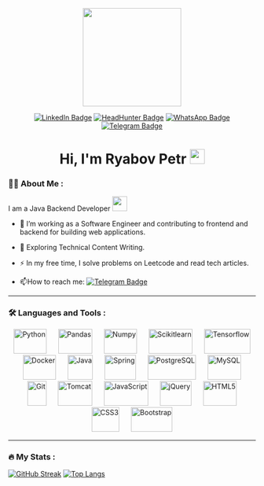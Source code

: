
<div id="header" align="center">
  <img src="https://media.giphy.com/media/JU7wXXaDEsy7YzO0sI/giphy.gif" width="200"/>
  <p></p>
  
  <div id="badges">
    <a href="#"><img src="https://img.shields.io/badge/LinkedIn-blue?style=for-the-badge&logo=linkedin&logoColor=white" alt="LinkedIn Badge"/></a>
    <a href="#"><img src="https://img.shields.io/badge/HeadHunter-red?style=for-the-badge" alt="HeadHunter Badge"/></a>
    <a href="https://wa.me/79231040250"><img src="https://img.shields.io/badge/WhatsApp-neongreen?style=for-the-badge&logo=whatsapp&logoColor=white" alt="WhatsApp Badge"/></a>
    <a href="https://t.me/moi_dom_gorit"><img src="https://img.shields.io/badge/Telegram-blue?style=for-the-badge&logo=telegram&logoColor=white" alt="Telegram Badge"/></a>
  </div>

  <h1>
    Hi, I'm Ryabov Petr
    <img src="https://media.giphy.com/media/hvRJCLFzcasrR4ia7z/giphy.gif" width="30px"/>
  </h1>
</div>

### :man_technologist: About Me :
I am a Java Backend Developer <img src="https://media.giphy.com/media/WUlplcMpOCEmTGBtBW/giphy.gif" width="30">

- :telescope: I’m working as a Software Engineer and contributing to frontend and backend for building web applications.

- :seedling: Exploring Technical Content Writing.

- :zap: In my free time, I solve problems on Leetcode and read tech articles.

- :mailbox:How to reach me: [![Telegram Badge](https://img.shields.io/badge/RyabovPetr-blue?style=flat&logo=Telegram&logoColor=white)](https://t.me/moi_dom_gorit)

---

### :hammer_and_wrench: Languages and Tools :

<div align="center">

<a target="_blank" style="display: inline-block; margin: 0 10px; height: 50px; width: auto;">
    <img src="https://cdn.jsdelivr.net/gh/devicons/devicon/icons/python/python-original-wordmark.svg" style="height: 100%; width: auto; object-fit: contain;" title="Python" alt="Python">
</a>

<a target="_blank" style="display: inline-block; margin: 0 10px; height: 50px; width: auto;">
    <img src="https://cdn.jsdelivr.net/gh/devicons/devicon/icons/pandas/pandas-original-wordmark.svg" style="height: 100%; width: auto; object-fit: contain;" title="Pandas" alt="Pandas">
</a>

<a target="_blank" style="display: inline-block; margin: 0 10px; height: 50px; width: auto;">
    <img src="https://cdn.jsdelivr.net/gh/devicons/devicon/icons/numpy/numpy-original-wordmark.svg" style="height: 100%; width: auto; object-fit: contain;" title="Numpy" alt="Numpy">
</a>

<a target="_blank" style="display: inline-block; margin: 0 10px; height: 50px; width: auto;">
    <img src="https://cdn.jsdelivr.net/gh/devicons/devicon/icons/scikitlearn/scikitlearn-original.svg" style="height: 100%; width: auto; object-fit: contain;" title="Scikitlearn" alt="Scikitlearn">
</a>

<a target="_blank" style="display: inline-block; margin: 0 10px; height: 50px; width: auto;">
    <img src="https://cdn.jsdelivr.net/gh/devicons/devicon/icons/tensorflow/tensorflow-original-wordmark.svg" style="height: 100%; width: auto; object-fit: contain;" title="Tensorflow" alt="Tensorflow">
</a>

<a target="_blank" style="display: inline-block; margin: 0 10px; height: 50px; width: auto;">
    <img src="https://cdn.jsdelivr.net/gh/devicons/devicon/icons/docker/docker-original-wordmark.svg" style="height: 100%; width: auto; object-fit: contain;" title="Docker" alt="Docker">
</a>

<a target="_blank" style="display: inline-block; margin: 0 10px; height: 50px; width: auto;">
    <img src="https://cdn.jsdelivr.net/gh/devicons/devicon/icons/java/java-original-wordmark.svg" style="height: 100%; width: auto; object-fit: contain;" title="Java" alt="Java">
</a>

<a target="_blank" style="display: inline-block; margin: 0 10px; height: 50px; width: auto;">
    <img src="https://cdn.jsdelivr.net/gh/devicons/devicon/icons/spring/spring-original-wordmark.svg" style="height: 100%; width: auto; object-fit: contain;" title="Spring" alt="Spring">
</a>

<a target="_blank" style="display: inline-block; margin: 0 10px; height: 50px; width: auto;">
    <img src="https://cdn.jsdelivr.net/gh/devicons/devicon/icons/postgresql/postgresql-original-wordmark.svg" style="height: 100%; width: auto; object-fit: contain;" title="PostgreSQL" alt="PostgreSQL">
</a>

<a target="_blank" style="display: inline-block; margin: 0 10px; height: 50px; width: auto;">
    <img src="https://cdn.jsdelivr.net/gh/devicons/devicon/icons/mysql/mysql-original-wordmark.svg" style="height: 100%; width: auto; object-fit: contain;" title="MySQL" alt="MySQL">
</a>

<a target="_blank" style="display: inline-block; margin: 0 10px; height: 50px; width: auto;">
    <img src="https://cdn.jsdelivr.net/gh/devicons/devicon/icons/git/git-original-wordmark.svg" style="height: 100%; width: auto; object-fit: contain;" title="Git" alt="Git">
</a>

<a target="_blank" style="display: inline-block; margin: 0 10px; height: 50px; width: auto;">
    <img src="https://cdn.jsdelivr.net/gh/devicons/devicon/icons/tomcat/tomcat-original-wordmark.svg" style="height: 100%; width: auto; object-fit: contain;" title="Tomcat" alt="Tomcat">
</a>

<a target="_blank" style="display: inline-block; margin: 0 10px; height: 50px; width: auto;">
    <img src="https://cdn.jsdelivr.net/gh/devicons/devicon/icons/javascript/javascript-original.svg" style="height: 100%; width: auto; object-fit: contain;" title="JavaScript" alt="JavaScript">
</a>

<a target="_blank" style="display: inline-block; margin: 0 10px; height: 50px; width: auto;">
    <img src="https://cdn.jsdelivr.net/gh/devicons/devicon/icons/jquery/jquery-original-wordmark.svg" style="height: 100%; width: auto; object-fit: contain;" title="jQuery" alt="jQuery">
</a>

<a target="_blank" style="display: inline-block; margin: 0 10px; height: 50px; width: auto;">
    <img src="https://cdn.jsdelivr.net/gh/devicons/devicon/icons/html5/html5-original-wordmark.svg" style="height: 100%; width: auto; object-fit: contain;" title="HTML5" alt="HTML5">
</a>

<a target="_blank" style="display: inline-block; margin: 0 10px; height: 50px; width: auto;">
    <img src="https://cdn.jsdelivr.net/gh/devicons/devicon/icons/css3/css3-original-wordmark.svg" style="height: 100%; width: auto; object-fit: contain;" title="CSS3" alt="CSS3">
</a>

<a target="_blank" style="display: inline-block; margin: 0 10px; height: 50px; width: auto;">
    <img src="https://cdn.jsdelivr.net/gh/devicons/devicon/icons/bootstrap/bootstrap-original-wordmark.svg" style="height: 100%; width: auto; object-fit: contain;" title="Bootstrap" alt="Bootstrap">
</a>

</div>

---

### :fire: My Stats :
[![GitHub Streak](https://github-readme-streak-stats.herokuapp.com?user=ryabovpetr)](https://git.io/streak-stats)
[![Top Langs](https://github-readme-stats.vercel.app/api/top-langs/?username=ryabovpetr&layout=compact&theme=vision-friendly-light)](https://github.com/anuraghazra/github-readme-stats)
